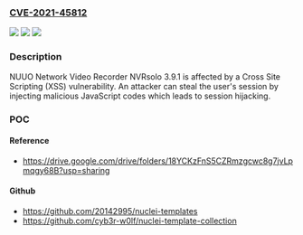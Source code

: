 ### [CVE-2021-45812](https://cve.mitre.org/cgi-bin/cvename.cgi?name=CVE-2021-45812)
![](https://img.shields.io/static/v1?label=Product&message=n%2Fa&color=blue)
![](https://img.shields.io/static/v1?label=Version&message=n%2Fa&color=blue)
![](https://img.shields.io/static/v1?label=Vulnerability&message=n%2Fa&color=brighgreen)

### Description

NUUO Network Video Recorder NVRsolo 3.9.1 is affected by a Cross Site Scripting (XSS) vulnerability. An attacker can steal the user's session by injecting malicious JavaScript codes which leads to session hijacking.

### POC

#### Reference
- https://drive.google.com/drive/folders/18YCKzFnS5CZRmzgcwc8g7jvLpmqgy68B?usp=sharing

#### Github
- https://github.com/20142995/nuclei-templates
- https://github.com/cyb3r-w0lf/nuclei-template-collection

